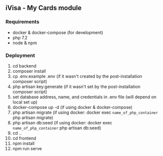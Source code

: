## iVisa - My Cards module

### Requirements

* docker & docker-compose (for development)
* php 7.2
* node & npm

### Deployment

1. cd backend
2. composer install
3. cp .env.example .env (if it wasn't created by the post-installation composer script)
4. php artisan key:generate (if it wasn't set by the post-installation composer script)
5. set database address, name, and credentials in .env file (will depend on local set up)
6. docker-compose up -d (if using docker & docker-compose)
7. php artisan migrate (if using docker: docker exec `name_of_php_container` php artisan migrate)
8. php artisan db:seed (if using docker: docker exec `name_of_php_container` php artisan db:seed)
9. cd ..
10. cd frontend
11. npm install
12. npm run serve